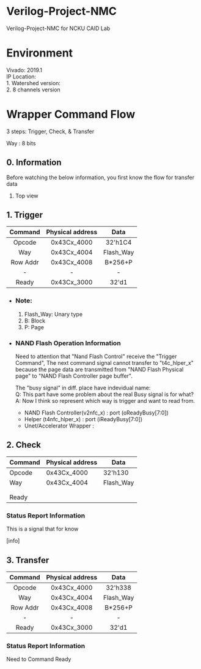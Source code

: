 # Verilog-Project-NMC
Verilog-Project-NMC for NCKU CAID Lab

# Environment
  Vivado: 2019.1  
  IP Location:  
    1. Watershed version:   
    2. 8 channels version 

# Wrapper Command Flow #
  3 steps: Trigger, Check, & Transfer
  
  Way : 8 bits

  ## 0. Information ##
  Before watching the below information, you first know the flow for transfer data  
  1. Top view


  ## 1. Trigger ##

  | Command | Physical address  | Data    |
  | :----:  | :----:            | :----:  |
  | Opcode  | 0x43Cx_4000       | 32'h1C4 |
  | Way     | 0x43Cx_4004       |Flash_Way|
  |Row Addr | 0x43Cx_4008       |B*256+P  |
  | -       | -                 | -       |
  |Ready    | 0x43Cx_3000       | 32'd1   |

  * ### Note: ### 
    1. Flash_Way: Unary type
    2. B: Block
    3. P: Page

  * ### NAND Flash Operation Information ### 
    Need to attention that "Nand Flash Control" receive the "Trigger Command",
    The next command signal cannot transfer to "t4c_hlper_x" because the page data are transmitted
    from "NAND Flash Physical page" to "NAND Flash Controller page buffer". 
    
    The "busy signal" in diff. place have indevidual name:     
    Q: This part have some problem about the real Busy signal is for what?  
    A: Now I think so represent which way is trigger and want to read from. 
    * NAND Flash Controller(v2nfc_x) : port (oReadyBusy[7:0])
    * Helper (t4nfc_hlper_x) : port (iReadyBusy[7:0])
    * Unet/Accelerator Wrapper :  
 

  ## 2. Check ##

  | Command | Physical address  | Data    |
  | ----    | ----              | ----    |
  | Opcode  | 0x43Cx_4000       | 32'h130 |
  | Way     | 0x43Cx_4004       |Flash_Way|
  |||
  |||
  |Ready||

  ### Status Report Information ###
    
  This is a signal that for know 

  [info] 


  ## 3. Transfer ##
  
  | Command | Physical address  | Data    |
  | :----:  | :----:            | :----:  |
  | Opcode  | 0x43Cx_4000       | 32'h338 |
  | Way     | 0x43Cx_4004       |Flash_Way|
  |Row Addr | 0x43Cx_4008       |B*256+P  |
  | -       | -                 | -       |
  |Ready    | 0x43Cx_3000       | 32'd1   |

  ### Status Report Information


  Need to Command Ready
  

